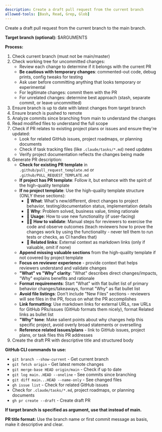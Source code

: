 ```yaml
---
description: Create a draft pull request from the current branch
allowed-tools: [Bash, Read, Grep, Glob]
---
```


Create a draft pull request from the current branch to the main branch.

**Target branch (optional):** $ARGUMENTS

**Process:**
1. Check current branch (must not be main/master)
2. Check working tree for uncommitted changes:
   - Review each change to determine if it belongs with the current PR
   - **Be cautious with temporary changes**: commented-out code, debug prints, config tweaks for testing
   - Ask user before committing anything that looks temporary or experimental
   - For legitimate changes: commit them with the PR
   - For unrelated changes: determine best approach (stash, separate commit, or leave uncommitted)
3. Ensure branch is up to date with latest changes from target branch
4. Ensure branch is pushed to remote
5. Analyze commits since branching from main to understand the changes
6. Read modified files to understand the full scope
7. Check if PR relates to existing project plans or issues and ensure they're updated:
   - Look for related GitHub issues, project roadmaps, or planning documents
   - Check if task tracking files (like `.claude/tasks/*.md`) need updates
   - Verify project documentation reflects the changes being made
8. Generate PR description:
   - **Check for existing PR template** in `.github/pull_request_template.md` or `.github/PULL_REQUEST_TEMPLATE.md`
   - **If project has PR template**: Follow it, but enhance with the spirit of the high-quality template
   - **If no project template**: Use the high-quality template structure (ONLY these sections):
     - 💪 **What**: What's new/different, direct changes to project behavior, testing/documentation status, implementation details
     - 🤔 **Why**: Problem solved, business value, timing rationale
     - 👀 **Usage**: How to use new functionality (if user-facing)
     - 👩‍🔬 **How to validate**: Manual steps for reviewers to exercise the code and observe outcomes (teach reviewers how to prove the changes work by using the functionality - never tell them to run tests or checks, as CI handles that)
     - 🔗 **Related links**: External context as markdown links (only if valuable, omit if none)
   - **Append missing valuable sections** from the high-quality template if not covered by project template
   - **Focus on reviewer experience** - provide context that helps reviewers understand and validate changes
   - **"What" vs "Why" clarity**: "What" describes direct changes/impacts, "Why" explains benefits and rationale
   - **Format requirements**: Start "What" with flat bullet list of primary behavior changes/takeaways, format "Why" as flat bullet list
   - **Avoid file listings**: Don't include "New Files" sections - reviewers will see files in the PR, focus on what the PR accomplishes
   - **Link formatting**: Use markdown links for external URLs, raw URLs for GitHub PRs/issues (GitHub formats them nicely), format Related links as bullet list
   - **"Why" tone**: Make salient points about why changes help this specific project, avoid overly broad statements or overselling
   - **Reference related issues/plans** - link to GitHub issues, project plans, or task files this PR addresses
9. Create the draft PR with descriptive title and structured body

**GitHub CLI commands to use:**
- `git branch --show-current` - Get current branch
- `git fetch origin` - Get latest remote changes
- `git merge-base HEAD origin/main` - Check if up to date
- `git log main..HEAD --oneline` - See commits since branching
- `git diff main...HEAD --name-only` - See changed files
- `gh issue list` - Check for related GitHub issues
- Check for `.claude/tasks/*.md`, project roadmaps, or planning documents
- `gh pr create --draft` - Create draft PR

**If target branch is specified as argument, use that instead of main.**

**PR title format:** Use the branch name or first commit message as basis, make it descriptive and clear.